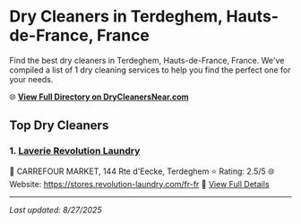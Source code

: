 # Dry Cleaners in Terdeghem, Hauts-de-France, France

Find the best dry cleaners in Terdeghem, Hauts-de-France, France. We've compiled a list of 1 dry cleaning services to help you find the perfect one for your needs.

🌐 **[View Full Directory on DryCleanersNear.com](https://drycleanersnear.com/city/France/Hauts-de-France/Terdeghem)**

## Top Dry Cleaners

### 1. [Laverie Revolution Laundry](https://drycleanersnear.com/dryCleaner/68ae6790c95ff2c6096b151b/laverie-revolution-laundry)
📍 CARREFOUR MARKET, 144 Rte d'Eecke, Terdeghem
⭐ Rating: 2.5/5
🌐 Website: https://stores.revolution-laundry.com/fr-fr
🔗 [View Full Details](https://drycleanersnear.com/dryCleaner/68ae6790c95ff2c6096b151b/laverie-revolution-laundry)


---

*Last updated: 8/27/2025*
